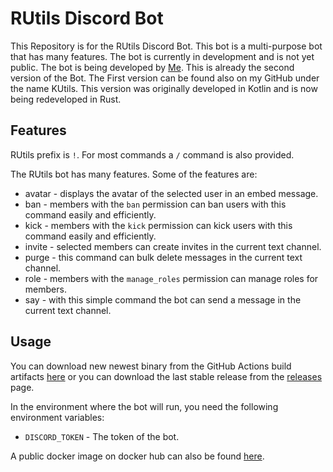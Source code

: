 # RUtils Discord Bot

This Repository is for the RUtils Discord Bot. This bot is a multi-purpose bot that has many features. The bot is currently in development and is not yet public. The bot is being developed by [Me](https://github.com/marylieh).
This is already the second version of the Bot. The First version can be found also on my GitHub under the name KUtils. This version was originally developed in Kotlin and is now being redeveloped in Rust.

## Features

RUtils prefix is `!`. For most commands a `/` command is also provided.

The RUtils bot has many features. Some of the features are:

- avatar - displays the avatar of the selected user in an embed message.
- ban - members with the `ban` permission can ban users with this command easily and efficiently.
- kick - members with the `kick` permission can kick users with this command easily and efficiently.
- invite - selected members can create invites in the current text channel.
- purge - this command can bulk delete messages in the current text channel.
- role - members with the `manage_roles` permission can manage roles for members.
- say - with this simple command the bot can send a message in the current text channel.

## Usage

You can download new newest binary from the GitHub Actions build artifacts [here](https://github.com/marylieh/RUtils/actions) or you can download the last stable release from the [releases](https://github.com/marylieh/dcutils/releases) page.

In the environment where the bot will run, you need the following environment variables:

- `DISCORD_TOKEN` - The token of the bot.

A public docker image on docker hub can also be found [here](https://hub.docker.com/repository/docker/asmax15/rutils/general).

